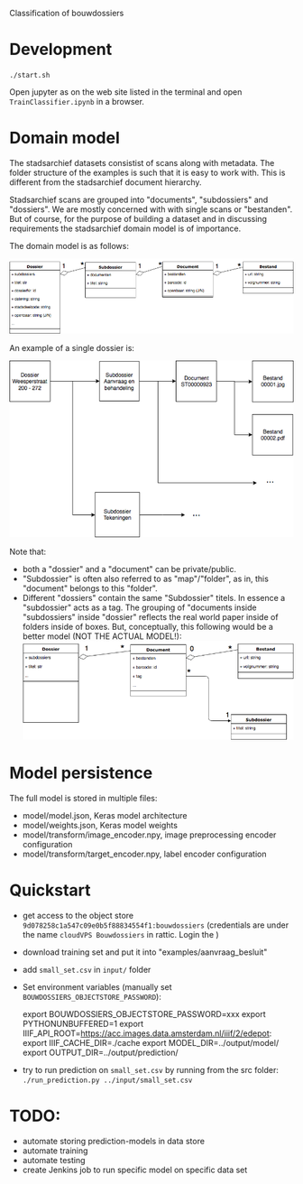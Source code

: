
Classification of bouwdossiers

# Development

`./start.sh`

Open jupyter as on the web site listed in the terminal and open `TrainClassifier.ipynb` in a browser.

# Domain model

The stadsarchief datasets consistist of scans along with metadata.
The folder structure of the examples is such that it is easy to work with.
This is different from the stadsarchief document hierarchy.

Stadsarchief scans are grouped into "documents", "subdossiers" and "dossiers".
We are mostly concerned with with single scans or "bestanden".
But of course, for the purpose of building a dataset and in discussing requirements the stadsarchief domain model is of importance.   

The domain model is as follows:

![Stadsarchief dataset domain model UML diagram](doc/domain_model/stadsarchief-dataset-domain-model.png?raw=true "Stadsarchief domain model")

An example of a single dossier is:

![Stadsarchief dataset example diagram](doc/domain_model/stadsarchief-dataset-domain-model-example.png?raw=true "Stadsarchief example")

Note that:
 * both a "dossier" and a "document" can be private/public.
 * "Subdossier" is often also referred to as "map"/"folder", as in, this "document" belongs to this "folder".
 * Different "dossiers" contain the same "Subdossier" titels. In essence a "subdossier" acts as a tag.
 The grouping of "documents inside "subdossiers" inside "dossier" reflects the real world paper inside of folders inside of boxes.
 But, conceptually, this following would be a better model (NOT THE ACTUAL MODEL!):
![Stadsarchief dataset domain model UML diagram based on tagged documents](doc/domain_model/stadsarchief-dataset-domain-model-with-tag.png?raw=true "Stadsarchief domain model based on tagged documents")
 

# Model persistence

The full model is stored in multiple files:
* model/model.json, Keras model architecture
* model/weights.json, Keras model weights
* model/transform/image_encoder.npy, image preprocessing encoder configuration
* model/transform/target_encoder.npy, label encoder configuration 


# Quickstart
- get access to the object store `9d078258c1a547c09e0b5f88834554f1:bouwdossiers` (credentials are under the 
name `cloudVPS Bouwdossiers` in rattic. Login the )
- download training set and put it into "examples/aanvraag_besluit"
- add `small_set.csv` in `input/` folder
- Set environment variables (manually set `BOUWDOSSIERS_OBJECTSTORE_PASSWORD`):

    export BOUWDOSSIERS_OBJECTSTORE_PASSWORD=xxx
    export PYTHONUNBUFFERED=1
    export IIIF_API_ROOT=https://acc.images.data.amsterdam.nl/iiif/2/edepot:
    export IIIF_CACHE_DIR=./cache
    export MODEL_DIR=../output/model/
    export OUTPUT_DIR=../output/prediction/

- try to run prediction on `small_set.csv` by running from the src folder: `./run_prediction.py ../input/small_set.csv`


# TODO:
- automate storing prediction-models in data store
- automate training 
- automate testing
- create Jenkins job to run specific model on specific data set 
